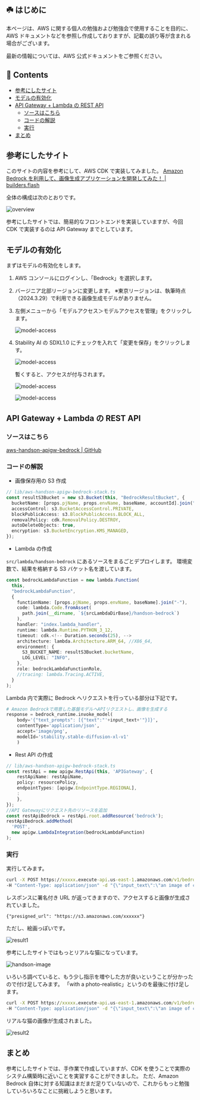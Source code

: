 <!--# Amazon Bedrock を利用した画像生成アプリケーションを AWS CDK で開発してみた！<!-- omit in toc -->

## ☘️ はじめに<!-- omit in toc -->

本ページは、AWS に関する個人の勉強および勉強会で使用することを目的に、AWS ドキュメントなどを参照し作成しておりますが、記載の誤り等が含まれる場合がございます。

最新の情報については、AWS 公式ドキュメントをご参照ください。

## 👀 Contents<!-- omit in toc -->

- [参考にしたサイト](#参考にしたサイト)
- [モデルの有効化](#モデルの有効化)
- [API Gateway + Lambda の REST API](#api-gateway--lambda-の-rest-api)
  - [ソースはこちら](#ソースはこちら)
  - [コードの解説](#コードの解説)
  - [実行](#実行)
- [まとめ](#まとめ)

## 参考にしたサイト

このサイトの内容を参考にして、AWS CDK で実装してみました。
[Amazon Bedrock を利用して、画像生成アプリケーションを開発してみた！ | builders.flash](https://aws.amazon.com/jp/builders-flash/202402/bedrock-image-generation/?awsf.filter-name=*all)

全体の構成は次のとおりです。

![overview](/images/bedrock/handson/overview.png)

参考にしたサイトでは、簡易的なフロントエンドを実装していますが、今回 CDK で実装するのは API Gateway までとしています。

## モデルの有効化

まずはモデルの有効化をします。

1. AWS コンソールにログインし、「Bedrock」を選択します。
2. バージニア北部リージョンに変更します。
   ※東京リージョンは、執筆時点（2024.3.29）で利用できる画像生成モデルがありません。
3. 左側メニューから「モデルアクセス＞モデルアクセスを管理」をクリックします。

   ![model-access](/images/bedrock/model-access.png)

4. Stability AI の SDXL1.0 にチェックを入れて「変更を保存」をクリックします。

   ![model-access](/images/bedrock/model-access-request.png)

   暫くすると、アクセスが付与されます。

   ![model-access](/images/bedrock/model-access-request_1.png)

   ![model-access](/images/bedrock/model-access-request_done.png)

## API Gateway + Lambda の REST API

### ソースはこちら

[aws-handson-apigw-bedrock | GitHub](https://github.com/ishiharatma/aws-handson-apigw-bedrock)

### コードの解説

- 画像保存用の S3 作成

```ts
// lib/aws-handson-apigw-bedrock-stack.ts
const resultS3Bucket = new s3.Bucket(this, "BedrockResultBucket", {
  bucketName: [props.pjName, props.envName, baseName, accountId].join("."),
  accessControl: s3.BucketAccessControl.PRIVATE,
  blockPublicAccess: s3.BlockPublicAccess.BLOCK_ALL,
  removalPolicy: cdk.RemovalPolicy.DESTROY,
  autoDeleteObjects: true,
  encryption: s3.BucketEncryption.KMS_MANAGED,
});
```

- Lambda の作成

`src/lambda/handson-bedrock` にあるソースをまるごとデプロイします。
環境変数で、結果を格納する S3 バケット名を渡しています。

```ts
const bedrockLambdaFunction = new lambda.Function(
  this,
  "bedrockLambdaFunction",
  {
    functionName: [props.pjName, props.envName, baseName].join("-"),
    code: lambda.Code.fromAsset(
      path.join(__dirname, `${srcLambdaDirBase}/handson-bedrock`)
    ),
    handler: "index.lambda_handler",
    runtime: lambda.Runtime.PYTHON_3_12,
    timeout: cdk.<!-- Duration.seconds(25), -->
    architecture: lambda.Architecture.ARM_64, //X86_64,
    environment: {
      S3_BUCKET_NAME: resultS3Bucket.bucketName,
      LOG_LEVEL: "INFO",
    },
    role: bedrockLambdaFunctionRole,
    //tracing: lambda.Tracing.ACTIVE,
  }
);
```

Lambda 内で実際に Bedrock へリクエストを行っている部分は下記です。

```python
# Amazon Bedrockで用意した基盤モデルへAPIリクエストし、画像を生成する
response = bedrock_runtime.invoke_model(
    body='{"text_prompts": [{"text":"'+input_text+'"}]}',
    contentType='application/json',
    accept='image/png',
    modelId='stability.stable-diffusion-xl-v1'
    )
```

- Rest API の作成

```ts
// lib/aws-handson-apigw-bedrock-stack.ts
const restApi = new apigw.RestApi(this, 'APIGateway', {
    restApiName: restApiName,
    policy: resourcePolicy,
    endpointTypes: [apigw.EndpointType.REGIONAL],
    :
    },
});
//API Gatewayにリクエスト先のリソースを追加
const restApiBedrock = restApi.root.addResource('bedrock');
restApiBedrock.addMethod(
  'POST',
  new apigw.LambdaIntegration(bedrockLambdaFunction)
);
```

### 実行

実行してみます。

```bat
curl -X POST https://xxxxx.execute-api.us-east-1.amazonaws.com/v1/bedrock ^
-H "Content-Type: application/json" -d "{\"input_text\":\"an image of cat\"}"
```

レスポンスに署名付き URL が返ってきますので、アクセスすると画像が生成されていました。

```text
{"presigned_url": "https://s3.amazonaws.com/xxxxxx"}
```

ただし、絵画っぽいです。

![result1](/images/bedrock/handson/result1-640.jpg)

参考にしたサイトではもっとリアルな猫になっています。

![handson-image](/images/bedrock/handson/flash-2402-bedrock10.2d877df45130bc33f0a20e192a3597ee2eea8b9c-640.jpg)

いろいろ調べていると、もう少し指示を増やした方が良いということが分かったので付け足してみます。
「with a photo-realistic」というのを最後に付け足します。

```bat
curl -X POST https://xxxxx.execute-api.us-east-1.amazonaws.com/v1/bedrock ^
-H "Content-Type: application/json" -d "{\"input_text\":\"an image of cat with a photo-realistic.\"}"
```

リアルな猫の画像が生成されました。

![result2](/images/bedrock/handson/result2-640.jpg)

## まとめ

参考にしたサイトでは、手作業で作成していますが、CDK を使うことで実際のシステム構築時に近いことを実習することができました。
ただ、Amazon Bedrock 自体に対する知識はまだまだ足りていないので、これからもっと勉強していろいろなことに挑戦しようと思います。